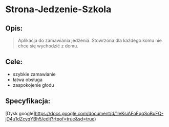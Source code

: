 # Strona-Jedzenie-Szkola
## Opis:
> Aplikacja do zamawiania jedzenia. Stowrzona dla każdego komu nie chce się wychodzić z domu.

## Cele:
+ szybkie zamawianie
+ łatwa obsługa
+ zaspokojenie głodu

## Specyfikacja:
[Dysk google]https://docs.google.com/document/d/1leKsiAFoEqqSoBuFQ-jD4u1dZcyqYBh5/edit?rtpof=true&sd=true)


